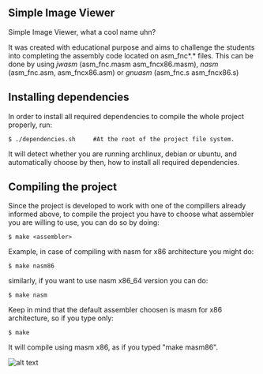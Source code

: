 Simple Image Viewer
----------------------

Simple Image Viewer, what a cool name uhn? 

It was created with educational purpose and aims to challenge the students into completing the assembly code located on asm_fnc*.* files. This can be done by using *jwasm* (asm_fnc.masm asm_fncx86.masm), *nasm* (asm_fnc.asm, asm_fncx86.asm) or *gnuasm* (asm_fnc.s asm_fncx86.s)


Installing dependencies
--------------------------

In order to install all required dependencies to compile the whole project 
properly, run:

	$ ./dependencies.sh 	#At the root of the project file system.
 
It will detect whether you are running archlinux, debian or ubuntu, and automatically
choose by then, how to install all required dependencies.


Compiling the project
--------------------------

Since the project is developed to work with one of the compillers already 
informed above, to compile the project you have to choose what assembler you 
are willing to use, you can do so by doing:

	$ make <assembler>

Example, in case of compiling with nasm for x86 architecture you might do:

	$ make nasm86

similarly, if you want to use nasm x86_64 version you can do:

	$ make nasm

Keep in mind that the default assembler choosen is masm for x86 architecture, 
so if you type only:

	$ make 

It will compile using masm x86, as if you typed "make masm86". 

![alt text](http://i.imgur.com/ozz9QGq.png)
